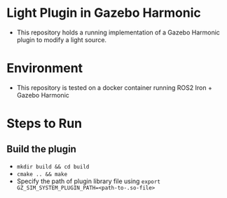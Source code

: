 # Light Plugin in Gazebo Harmonic
- This repository holds a running implementation of a Gazebo Harmonic plugin to modify a light source.

# Environment
- This repository is tested on a docker container running ROS2 Iron + Gazebo Harmonic

# Steps to Run
## Build the plugin
- `mkdir build && cd build`
- `cmake .. && make`
- Specify the path of plugin library file using `export GZ_SIM_SYSTEM_PLUGIN_PATH=<path-to-.so-file>`
